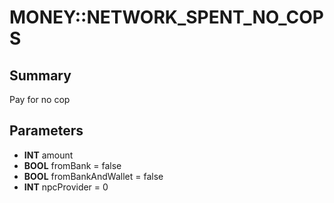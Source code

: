 # MONEY::NETWORK_SPENT_NO_COPS

## Summary
Pay for no cop

## Parameters
* **INT** amount
* **BOOL** fromBank = false
* **BOOL** fromBankAndWallet = false
* **INT** npcProvider = 0